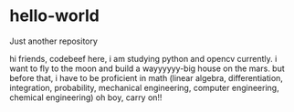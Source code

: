 # hello-world
Just another repository

hi friends, codebeef here, i am studying python and opencv currently.
i want to fly to the moon and build a wayyyyyy-big house on the mars.
but before that, i have to be proficient in math (linear algebra, differentiation, integration, probability, mechanical engineering, computer engineering, chemical engineering)
oh boy, carry on!!
